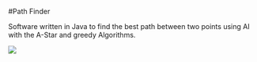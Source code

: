 #Path Finder

Software written in Java to find the best path between two points using AI with the A-Star and greedy Algorithms.

![](https://github.com/jaimedantas/PathFinder/blob/master/busca_A_star.png)
